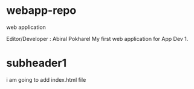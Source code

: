 # webapp-repo
web application 

Editor/Developer : Abiral Pokharel
My first web application for App Dev 1.

# subheader1

i am going to add index.html file